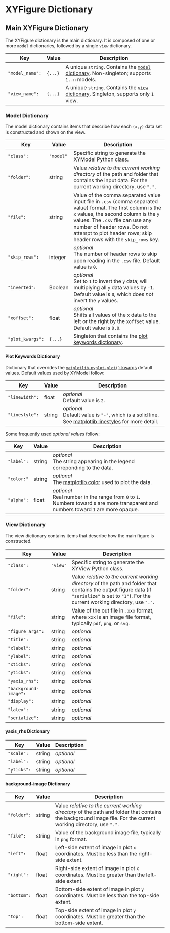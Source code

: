 # XYFigure Dictionary

## Main XYFigure Dictionary

The XYFigure dictionary is the main dictionary.  It is composed of one or more `model` dictionaries, followed by a single `view` dictionary.

Key | Value | Description 
--- | ----- | -----------
`"model_name":` | `{...}` | A unique `string`.  Contains the [`model` dictionary](#model-dictionary).  Non-singleton; supports `1..n` models.
`"view_name":` | `{...}` | A unique `string`.  Contains the [`view` dictionary](#view-dictionary).  Singleton, supports only `1` view.

### Model Dictionary

The model dictionary contains items that describe how each `(x,y)` data set is constructed and shown on the view.  

Key | Value | Description 
--- | ----- | -----------
`"class":` | `"model"` | Specific string to generate the XYModel Python class.
`"folder":` | string | Value *relative to the current working directory* of the path and folder that contains the input data.  For the current working directory, use `"."`.
`"file":` | string | Value of the comma separated value input file in `.csv` (comma separated value) format.  The first column is the `x` values, the second column is the `y` values.  The `.csv` file can use any number of header rows.  Do not attempt to plot header rows; skip header rows with the `skip_rows` key.
`"skip_rows":` | integer | *optional*<br>The number of header rows to skip upon reading in the `.csv` file.  Default value is `0`.
`"inverted":` | Boolean | *optional*<br>Set to `1` to invert the `y` data; will multiplying all `y` data values by `-1`.  Default value is `0`, which does *not* invert the `y` values.
`"xoffset":` | float | *optional*<br>Shifts all values of the `x` data to the left or the right by the `xoffset` value.  Default value is `0.0`.
`"plot_kwargs":` | `{...}` | Singleton that contains the [plot keywords dictionary](#plot-keywords-dictionary).

#### Plot Keywords Dictionary

Dictionary that overrides the [`matplotlib.pyplot.plot()` kwargs](https://matplotlib.org/3.1.1/api/_as_gen/matplotlib.pyplot.plot.html) default values.  Default values used by XYModel follow:

Key | Value | Description 
--- | ----- | -----------
`"linewidth":` | float | *optional*<br> Default value is `2`.
`"linestyle":` | string | *optional*<br>Default value is `"-"`, which is a solid line. See [matplotlib linestyles](https://matplotlib.org/3.1.0/gallery/lines_bars_and_markers/linestyles.html) for more detail.

Some frequently used *optional values* follow:

Key | Value | Description 
--- | ----- | -----------
`"label":` | string | *optional*<br>The string appearing in the legend correponding to the data.
`"color:"` | string | *optional*<br>The [matplotlib color](https://matplotlib.org/3.1.1/tutorials/colors/colors.html) used to plot the data.
`"alpha":` | float | *optional*<br>Real number in the range from `0` to `1`. Numbers toward `0` are more transparent and numbers toward `1` are more opaque.  

### View Dictionary

The view dictionary contains items that describe how the main figure is constructed.

Key | Value | Description 
--- | ----- | -----------
`"class":` | `"view"` | Specific string to generate the XYView Python class.
`"folder":` | string | Value *relative to the current working directory* of the path and folder that contains the output figure data (if `"serialize"` is set to `"1"`).  For the current working directory, use `"."`.
`"file":` | string | Value of the out file in `.xxx` format, where `xxx` is an image file format, typically `pdf`, `png`, or `svg`.  
`"figure_args":` | string | *optional*<br>
`"title":` | string | *optional*<br>
`"xlabel":` | string | *optional*<br>
`"ylabel":` | string | *optional*<br>
`"xticks":` | string | *optional*<br>
`"yticks":` | string | *optional*<br>
`"yaxis_rhs":` | string | *optional*<br>
`"background-image":` | string | *optional*<br>
`"display":` | string | *optional*<br>
`"latex":` | string | *optional*<br>
`"serialize":` | string | *optional*<br>

#### yaxis_rhs Dictionary

Key | Value | Description 
--- | ----- | -----------
`"scale":` | string | *optional*<br>
`"label":` | string | *optional*<br>
`"yticks":` | string | *optional*<br>

#### background-image Dictionary

Key | Value | Description 
--- | ----- | -----------
`"folder":` | string | Value *relative to the current working directory* of the path and folder that contains the background image file.  For the current working directory, use `"."`.
`"file":` | string | Value of the background image file, typically in `png` format.
`"left":` | float | Left-side extent of image in plot `x` coordinates.   Must be less than the right-side extent.
`"right":` | float | Right-side extent of image in plot `x` coordinates.  Must be greater than the left-side extent.
`"bottom":` | float | Bottom-side extent of image in plot `y` coordinates.   Must be less than the top-side extent.
`"top":` | float | Top-side extent of image in plot `y` coordinates.  Must be greater than the bottom-side extent.

